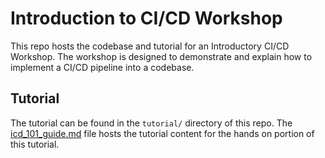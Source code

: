 # Introduction to CI/CD Workshop

This repo hosts the codebase and tutorial for an Introductory CI/CD Workshop. The workshop is designed to demonstrate and explain how to implement a CI/CD pipeline into a codebase.

## Tutorial

The tutorial can be found in the `tutorial/` directory of this repo. The [icd_101_guide.md](tutorial/cicd_101_guide.md) file hosts the tutorial content for the hands on portion of this tutorial.
